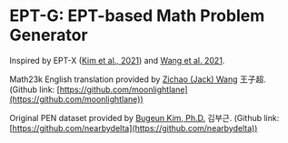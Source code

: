 # EPT-G: EPT-based Math Problem Generator
Inspired by EPT-X ([Kim et al., 2021](https://www.2022.aclweb.org/papers)) and [Wang et al. 2021](https://aclanthology.org/2021.emnlp-main.484/).

Math23k English translation provided by [Zichao (Jack) Wang](https://zw16.web.rice.edu) 王子超. (Github link: [https://github.com/moonlightlane](https://github.com/moonlightlane))

Original PEN dataset provided by [Bugeun Kim, Ph.D.](https://scholar.google.com/citations?user=6zDxUP8AAAAJ&hl=ko&oi=ao) 김부근. (Github link: [https://github.com/nearbydelta](https://github.com/nearbydelta))